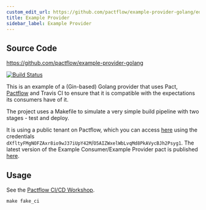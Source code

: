 ```yaml
---
custom_edit_url: https://github.com/pactflow/example-provider-golang/edit/master/README.md
title: Example Provider
sidebar_label: Example Provider
---
```


<!-- This file has been synced from the pactflow/example-provider-golang repository. Please do not edit it directly. The URL of the source file can be found in the custom_edit_url value above -->

## Source Code

https://github.com/pactflow/example-provider-golang


[![Build Status](https://travis-ci.com/pactflow/example-provider-golang.svg?branch=master)](https://travis-ci.com/pactflow/example-provider-golang)

This is an example of a (Gin-based) Golang provider that uses Pact, [Pactflow](https://pactflow.io) and Travis CI to ensure that it is compatible with the expectations its consumers have of it.

The project uses a Makefile to simulate a very simple build pipeline with two stages - test and deploy.

It is using a public tenant on Pactflow, which you can access [here](https://test.pact.dius.com.au) using the credentials `dXfltyFMgNOFZAxr8io9wJ37iUpY42M`/`O5AIZWxelWbLvqMd8PkAVycBJh2Psyg1`. The latest version of the Example Consumer/Example Provider pact is published [here](https://test.pact.dius.com.au/pacts/provider/pactflow-example-provider-golang/consumer/pactflow-example-consumer/latest).

## Usage

See the [Pactflow CI/CD Workshop](https://github.com/pactflow/ci-cd-workshop).

```
make fake_ci
```
